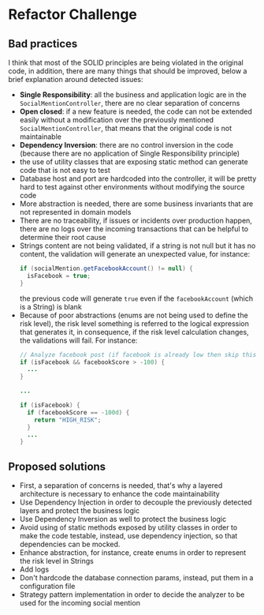 # Refactor Challenge

## Bad practices
I think that most of the SOLID principles are being violated in the original code, in addition, there are many things that should be improved, 
below a brief explanation around detected issues:

- **Single Responsibility**: all the business and application logic are in the `SocialMentionController`, there are no clear separation of concerns
- **Open closed**: if a new feature is needed, the code can not be extended easily without a modification over the previously mentioned `SocialMentionController`, 
  that means that the original code is not maintainable
- **Dependency Inversion**: there are no control inversion in the code (because there are no application of Single Responsibility principle)
- the use of utility classes that are exposing static method can generate code that is not easy to test
- Database host and port are hardcoded into the controller, it will be pretty hard to test against other environments without modifying the
source code
- More abstraction is needed, there are some business invariants that are not represented in domain models
- There are no traceability, if issues or incidents over production happen, there are no logs over the incoming transactions
that can be helpful to determine their root cause
- Strings content are not being validated, if a string is not null but it has no content, the validation will generate an unexpected value, for instance:
  ``` java
  if (socialMention.getFacebookAccount() != null) {
    isFacebook = true;
  }
  ```
  the previous code will generate `true` even if the `facebookAccount` (which is a String) is blank
- Because of poor abstractions (enums are not being used to define the risk level), the risk level something is referred to the logical expression that generates it,
in consequence, if the risk level calculation changes, the validations will fail. For instance:
  ``` java
  // Analyze facebook post (if facebook is already low then skip this analysis)
  if (isFacebook && facebookScore > -100) {
    ...
  }
  
  ...
  
  if (isFacebook) {
    if (facebookScore == -100d) {
      return "HIGH_RISK";
    }
    ...
  }
  ```



## Proposed solutions
- First, a separation of concerns is needed, that's why a layered architecture is necessary to enhance the code maintainability
- Use Dependency Injection in order to decouple the previously detected layers and protect the business logic
- Use Dependency Inversion as well to protect the business logic
- Avoid using of static methods exposed by utility classes in order to make the code testable, instead, use dependency injection, 
  so that dependencies can be mocked.
- Enhance abstraction, for instance, create enums in order to represent the risk level in Strings 
- Add logs
- Don't hardcode the database connection params, instead, put them in a configuration file
- Strategy pattern implementation in order to decide the analyzer to be used for the incoming social mention 

